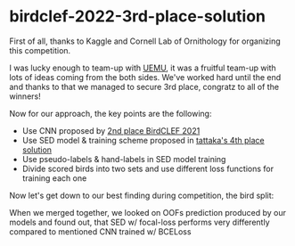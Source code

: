 # birdclef-2022-3rd-place-solution

First of all, thanks to Kaggle and Cornell Lab of Ornithology for organizing this competition.

I was lucky enough to team-up with [UEMU](https://www.kaggle.com/asaliquid1011), it was a fruitful team-up with lots of ideas coming from the both sides. 
We've worked hard until the end and thanks to that we managed to secure 3rd place, congratz to all of the winners!

Now for our approach, the key points are the following:

* Use CNN proposed by [2nd place BirdCLEF 2021](https://www.kaggle.com/competitions/birdclef-2021/discussion/243463)
* Use SED model & training scheme proposed in [tattaka's 4th place solution](https://www.kaggle.com/competitions/birdclef-2021/discussion/243293)
* Use pseudo-labels & hand-labels in SED model training
* Divide scored birds into two sets and use different loss functions for training each one

Now let's get down to our best finding during competition, the bird split:

When we merged together, we looked on OOFs prediction produced by our models and found out, that SED w/ focal-loss performs very differently compared to mentioned CNN trained w/ BCELoss
